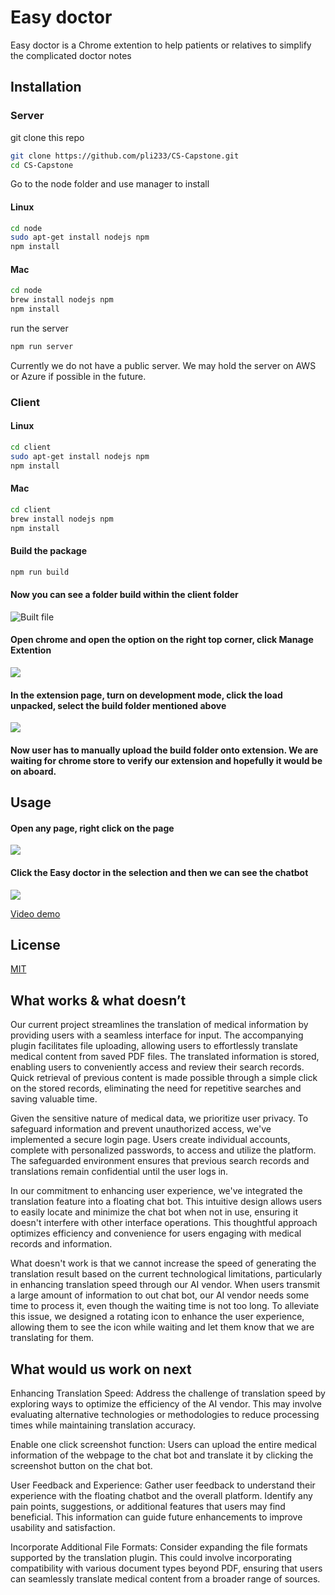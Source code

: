 # Easy doctor

Easy doctor is a Chrome extention to help patients or relatives to simplify the complicated doctor notes

## Installation

### Server

git clone this repo

```bash
git clone https://github.com/pli233/CS-Capstone.git
cd CS-Capstone
```

Go to the node folder and use manager to install

#### Linux
```bash
cd node
sudo apt-get install nodejs npm
npm install
```

#### Mac
```bash
cd node
brew install nodejs npm
npm install
```

run the server

```bash
npm run server
```
Currently we do not have a public server. We may hold the server on AWS or Azure if possible in the future.

### Client


#### Linux
```bash
cd client
sudo apt-get install nodejs npm
npm install
```

#### Mac
```bash
cd client
brew install nodejs npm
npm install
```

#### Build the package
```bash
npm run build
```
#### Now you can see a folder build within the client folder

![Built file](https://lh3.googleusercontent.com/drive-viewer/AEYmBYS8Tjxv0LJ6zhxouHEh0Yk9fI8N14IKnHCUHCZ7s5W-IVnaUV6aLpjI6fjtG_1l1frcXK04f3HFtn_C-NQp-2r3wB5fJA=s2560)

#### Open chrome and open the option on the right top corner, click Manage Extention

![](https://lh3.googleusercontent.com/drive-viewer/AEYmBYRQ8SYGMiBbHYnl08NBXqVNzarngNONn7mvqjz-voiJyRChVrr3shq97iumfXgLC5lcdVcuIRuU2dHLxYrl0WGhX2gR=s1600)


#### In the extension page, turn on development mode, click the load unpacked, select the build folder mentioned above
![](https://lh3.googleusercontent.com/drive-viewer/AEYmBYSvyjkpgkiCOR61RQBUByHq1rFdRurpoCkp55mACT3uRAGfv72Xr_NoyHwVYuZVuBW0hrigO-ykMsezkgMrBoVadReq=s1600)

#### Now user has to manually upload the build folder onto extension. We are waiting for chrome store to verify our extension and hopefully it would be on aboard. 

## Usage

#### Open any page, right click on the page
![](https://lh3.googleusercontent.com/drive-viewer/AEYmBYSMmEM5kaCSASiT4QrmYQ_s_yvsMMY5LCcJpWtoumiFBAA7YTRH16jinq6yNtIkN6C4J3aiq4mu-edmmSG5XAKEA7nCXg=s2560)

#### Click the Easy doctor in the selection and then we can see the chatbot

![](https://lh3.googleusercontent.com/drive-viewer/AEYmBYTsJnmLGUGBUG7vanuqspjuw4AoGG3Q_bGGC8mu2dK_ifB64CM5NpCU2h-3gEfhO4xYOfKQWmjPXGrGwEAD8-e0bFk_=s1600)

[Video demo](https://drive.google.com/file/d/1NaEjaJHySwml7yJkE5sgYwD6cX4v_A2t/view?usp=drive_link)

## License

[MIT](https://choosealicense.com/licenses/mit/)

## What works & what doesn’t

Our current project streamlines the translation of medical information by providing users with a seamless interface for input. The accompanying plugin facilitates file uploading, allowing users to effortlessly translate medical content from saved PDF files. The translated information is stored, enabling users to conveniently access and review their search records. Quick retrieval of previous content is made possible through a simple click on the stored records, eliminating the need for repetitive searches and saving valuable time.

Given the sensitive nature of medical data, we prioritize user privacy. To safeguard information and prevent unauthorized access, we've implemented a secure login page. Users create individual accounts, complete with personalized passwords, to access and utilize the platform. The safeguarded environment ensures that previous search records and translations remain confidential until the user logs in.

In our commitment to enhancing user experience, we've integrated the translation feature into a floating chat bot. This intuitive design allows users to easily locate and minimize the chat bot when not in use, ensuring it doesn't interfere with other interface operations. This thoughtful approach optimizes efficiency and convenience for users engaging with medical records and information.

What doesn't work is that we cannot increase the speed of generating the translation result based on the current technological limitations, particularly in enhancing translation speed through our AI vendor. When users transmit a large amount of information to out chat bot, our AI vendor needs some time to process it, even though the waiting time is not too long. To alleviate this issue, we designed a rotating icon to enhance the user experience, allowing them to see the icon while waiting and let them know that we are translating for them.

## What would us work on next

Enhancing Translation Speed:
Address the challenge of translation speed by exploring ways to optimize the efficiency of the AI vendor. This may involve evaluating alternative technologies or methodologies to reduce processing times while maintaining translation accuracy.

Enable one click screenshot function:
Users can upload the entire medical information of the webpage to the chat bot and translate it by clicking the screenshot button on the chat bot. 

User Feedback and Experience:
Gather user feedback to understand their experience with the floating chatbot and the overall platform. Identify any pain points, suggestions, or additional features that users may find beneficial. This information can guide future enhancements to improve usability and satisfaction.

Incorporate Additional File Formats:
Consider expanding the file formats supported by the translation plugin. This could involve incorporating compatibility with various document types beyond PDF, ensuring that users can seamlessly translate medical content from a broader range of sources.

